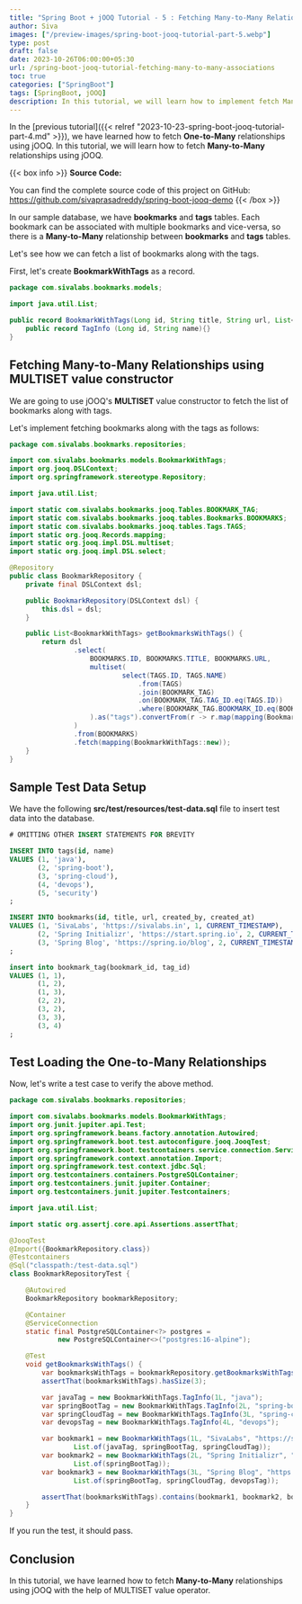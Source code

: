 ```yaml
---
title: "Spring Boot + jOOQ Tutorial - 5 : Fetching Many-to-Many Relationships"
author: Siva
images: ["/preview-images/spring-boot-jooq-tutorial-part-5.webp"]
type: post
draft: false
date: 2023-10-26T06:00:00+05:30
url: /spring-boot-jooq-tutorial-fetching-many-to-many-associations
toc: true
categories: ["SpringBoot"]
tags: [SpringBoot, jOOQ]
description: In this tutorial, we will learn how to implement fetch Many-to-Many relationships using jOOQ.
---
```

In the [previous tutorial]({{< relref "2023-10-23-spring-boot-jooq-tutorial-part-4.md" >}}), 
we have learned how to fetch **One-to-Many** relationships using jOOQ.
In this tutorial, we will learn how to fetch **Many-to-Many** relationships using jOOQ.

{{< box info >}}
**Source Code:**

You can find the complete source code of this project on GitHub:
https://github.com/sivaprasadreddy/spring-boot-jooq-demo
{{< /box >}}

In our sample database, we have **bookmarks** and **tags** tables.
Each bookmark can be associated with multiple bookmarks and vice-versa, 
so there is a **Many-to-Many** relationship between **bookmarks** and **tags** tables. 

Let's see how we can fetch a list of bookmarks along with the tags.

First, let's create **BookmarkWithTags** as a record.

```java 
package com.sivalabs.bookmarks.models;

import java.util.List;

public record BookmarkWithTags(Long id, String title, String url, List<TagInfo> tags) {
    public record TagInfo (Long id, String name){}
}
```

## Fetching Many-to-Many Relationships using MULTISET value constructor

We are going to use jOOQ's **MULTISET** value constructor to fetch the list of bookmarks along with tags.

Let's implement fetching bookmarks along with the tags as follows:

```java
package com.sivalabs.bookmarks.repositories;

import com.sivalabs.bookmarks.models.BookmarkWithTags;
import org.jooq.DSLContext;
import org.springframework.stereotype.Repository;

import java.util.List;

import static com.sivalabs.bookmarks.jooq.Tables.BOOKMARK_TAG;
import static com.sivalabs.bookmarks.jooq.tables.Bookmarks.BOOKMARKS;
import static com.sivalabs.bookmarks.jooq.tables.Tags.TAGS;
import static org.jooq.Records.mapping;
import static org.jooq.impl.DSL.multiset;
import static org.jooq.impl.DSL.select;

@Repository
public class BookmarkRepository {
    private final DSLContext dsl;

    public BookmarkRepository(DSLContext dsl) {
        this.dsl = dsl;
    }

    public List<BookmarkWithTags> getBookmarksWithTags() {
        return dsl
                .select(
                    BOOKMARKS.ID, BOOKMARKS.TITLE, BOOKMARKS.URL,
                    multiset(
                            select(TAGS.ID, TAGS.NAME)
                                .from(TAGS)
                                .join(BOOKMARK_TAG)
                                .on(BOOKMARK_TAG.TAG_ID.eq(TAGS.ID))
                                .where(BOOKMARK_TAG.BOOKMARK_ID.eq(BOOKMARKS.ID))
                    ).as("tags").convertFrom(r -> r.map(mapping(BookmarkWithTags.TagInfo::new)))
                )
                .from(BOOKMARKS)
                .fetch(mapping(BookmarkWithTags::new));
    }
}
```

## Sample Test Data Setup
We have the following **src/test/resources/test-data.sql** file to insert test data into the database.

```sql
# OMITTING OTHER INSERT STATEMENTS FOR BREVITY

INSERT INTO tags(id, name)
VALUES (1, 'java'),
       (2, 'spring-boot'),
       (3, 'spring-cloud'),
       (4, 'devops'),
       (5, 'security')
;

INSERT INTO bookmarks(id, title, url, created_by, created_at)
VALUES (1, 'SivaLabs', 'https://sivalabs.in', 1, CURRENT_TIMESTAMP),
       (2, 'Spring Initializr', 'https://start.spring.io', 2, CURRENT_TIMESTAMP),
       (3, 'Spring Blog', 'https://spring.io/blog', 2, CURRENT_TIMESTAMP)
;

insert into bookmark_tag(bookmark_id, tag_id)
VALUES (1, 1),
       (1, 2),
       (1, 3),
       (2, 2),
       (3, 2),
       (3, 3),
       (3, 4)
;
```

## Test Loading the One-to-Many Relationships 
Now, let's write a test case to verify the above method.

```java
package com.sivalabs.bookmarks.repositories;

import com.sivalabs.bookmarks.models.BookmarkWithTags;
import org.junit.jupiter.api.Test;
import org.springframework.beans.factory.annotation.Autowired;
import org.springframework.boot.test.autoconfigure.jooq.JooqTest;
import org.springframework.boot.testcontainers.service.connection.ServiceConnection;
import org.springframework.context.annotation.Import;
import org.springframework.test.context.jdbc.Sql;
import org.testcontainers.containers.PostgreSQLContainer;
import org.testcontainers.junit.jupiter.Container;
import org.testcontainers.junit.jupiter.Testcontainers;

import java.util.List;

import static org.assertj.core.api.Assertions.assertThat;

@JooqTest
@Import({BookmarkRepository.class})
@Testcontainers
@Sql("classpath:/test-data.sql")
class BookmarkRepositoryTest {

    @Autowired
    BookmarkRepository bookmarkRepository;

    @Container
    @ServiceConnection
    static final PostgreSQLContainer<?> postgres =
            new PostgreSQLContainer<>("postgres:16-alpine");

    @Test
    void getBookmarksWithTags() {
        var bookmarksWithTags = bookmarkRepository.getBookmarksWithTags();
        assertThat(bookmarksWithTags).hasSize(3);

        var javaTag = new BookmarkWithTags.TagInfo(1L, "java");
        var springBootTag = new BookmarkWithTags.TagInfo(2L, "spring-boot");
        var springCloudTag = new BookmarkWithTags.TagInfo(3L, "spring-cloud");
        var devopsTag = new BookmarkWithTags.TagInfo(4L, "devops");

        var bookmark1 = new BookmarkWithTags(1L, "SivaLabs", "https://sivalabs.in",
                List.of(javaTag, springBootTag, springCloudTag));
        var bookmark2 = new BookmarkWithTags(2L, "Spring Initializr", "https://start.spring.io",
                List.of(springBootTag));
        var bookmark3 = new BookmarkWithTags(3L, "Spring Blog", "https://spring.io/blog",
                List.of(springBootTag, springCloudTag, devopsTag));

        assertThat(bookmarksWithTags).contains(bookmark1, bookmark2, bookmark3);
    }
}
```

If you run the test, it should pass.

## Conclusion
In this tutorial, we have learned how to fetch **Many-to-Many** relationships using jOOQ with the help of MULTISET value operator.
